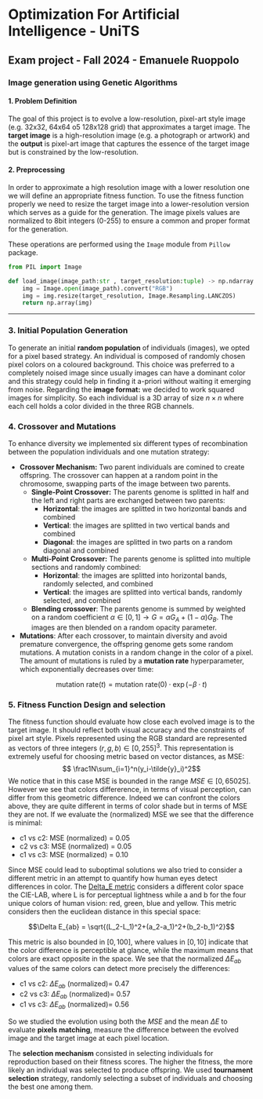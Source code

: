 # Optimization For Artificial Intelligence - UniTS
## Exam project - Fall 2024 - Emanuele Ruoppolo

### Image generation using Genetic Algorithms
#### **1. Problem Definition**
The goal of this project is to evolve a low-resolution, pixel-art style image (e.g. 32x32, 64x64 o5 128x128 grid) that approximates a target image. The **target image** is a high-resolution image (e.g. a photograph or artwork) and the **output** is pixel-art image that captures the essence of the target image but is constrained by the low-resolution.
#### **2. Preprocessing**
In order to approximate a high resolution image with a lower resolution one we will define an appropriate fitness function. To use the fitness function properly we need to resize the target image into a lower-resolution version which serves as a guide for the generation. The image pixels values are normalized to 8bit integers (0-255) to ensure a common and proper format for the generation.

These operations are performed using the `Image` module from `Pillow` package.

``` python
from PIL import Image

def load_image(image_path:str , target_resolution:tuple) -> np.ndarray:
    img = Image.open(image_path).convert("RGB")
    img = img.resize(target_resolution, Image.Resampling.LANCZOS)
    return np.array(img)

```

---

### **3. Initial Population Generation**
To generate an initial **random population** of individuals (images), we opted for a pixel based strategy. An individual is composed of randomly chosen pixel colors on a coloured background. This choice was preferred to a completely noised image since usually images can have a dominant color and this strategy could help in finding it a-priori without waiting it emerging from noise.
Regarding the **image format:** we decided to work squared images for simplicity. So each individual is a 3D array of size $n\times n$ where each cell holds a color divided in the three RGB channels.

### **4. Crossover and Mutations**
To enhance diversity we implemented six different types of recombination between the population individuals and one mutation strategy:

- **Crossover Mechanism:** Two parent individuals are comined to create offspring. The crossover can happen at a random point in the chromosome, swapping parts of the image between two parents.
  - **Single-Point Crossover:** The parents genome is splitted in half and  the left and right parts are exchanged between two parents:
    - **Horizontal**: the images are splitted in two horizontal bands and combined
    - **Vertical**: the images are splitted in two vertical bands and combined
    - **Diagonal**: the images are splitted in two parts on a random diagonal and combined
  - **Multi-Point Crossover:** The parents genome is splitted into multiple sections and randomly combined:
    - **Horizontal**: the images are splitted into horizontal bands, randomly selected, and combined
    - **Vertical**: the images are splitted into vertical bands, randomly selected, and combined
  - **Blending crossover**: The parents genome is summed by weighted on a random coefficient $\alpha\in[0,1]\to G=\alpha G_A+(1-\alpha)G_B$. The images are then blended on a random opacity parameter.
- **Mutations**: After each crossover, to maintain diversity and avoid premature convergence, the offspring genome gets some random mutations. A mutation conists in a random change in the color of a pixel. The amount of mutations is ruled by a **mutation rate** hyperparameter, which exponentially decreases over time: 

$$ \text{mutation rate}(t)=\text{mutation rate}(0)\cdot\exp(-\beta\cdot t)$$

### **5. Fitness Function Design and selection**
The fitness function should evaluate how close each evolved image is to the target image. It should reflect both visual accuracy and the constraints of pixel art style. Pixels represented using the RGB standard are represented as vectors of three integers $(r,g,b)\in[0,255]^3$. This representation is extremely useful for choosing metric based on vector distances, as MSE:
$$ \frac1N\sum_{i=1}^n(y_i-\tilde{y}_i)^2$$
We notice that in this case MSE is bounded in the range $MSE\in[0,65025]$. However we see that colors differerence, in terms of visual perception, can differ from this geometric difference. Indeed we can confront the colors above, they are quite different in terms of color shade but in terms of MSE they are not. If we evaluate the (normalized) MSE we see that the difference is minimal:

- c1 vs c2: MSE (normalized) = 0.05
- c2 vs c3: MSE (normalized) = 0.05
- c1 vs c3: MSE (normalized) = 0.10

Since MSE could lead to suboptimal solutions we also tried to consider a different metric in an attempt to quantify how human eyes detect differences in color. The [Delta_E metric](http://zschuessler.github.io/DeltaE/learn/) considers a different color space the CIE-LAB, where L is for perceptual lightness while a and b for the four unique colors of human vision: red, green, blue and yellow. This metric considers then the euclidean distance in this special space:

$$\Delta E_{ab} = \sqrt{(L_2-L_1)^2+(a_2-a_1)^2+(b_2-b_1)^2}$$

This metric is also bounded in $[0,100]$, where values in $[0,10]$ indicate that the color difference is perceptible at glance, while the maximum means that colors are exact opposite in the space. We see that the normalized $\Delta E_{ab}$ values of the same colors can detect more precisely the differences:

- c1 vs c2: $\Delta E_{ab}$ (normalized)= 0.47
- c2 vs c3: $\Delta E_{ab}$ (normalized)= 0.57
- c1 vs c3: $\Delta E_{ab}$ (normalized)= 0.56

So we studied the evolution using both the $MSE$ and the mean $\Delta E$ to evaluate **pixels matching**, measure the difference between the evolved image and the target image at each pixel location.

The **selection mechanism** consisted in selecting individuals for reproduction based on their fitness scores. The higher the fitness, the more likely an individual was selected to produce offspring. We used **tournament selection** strategy, randomly selecting a subset of individuals and choosing the best one among them.


